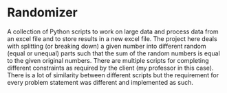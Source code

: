# Randomizer
A collection of Python scripts to work on large data and process data from an excel file and to store results in a new excel file.
The project here deals with splitting (or breaking down) a given number into different random (equal or unequal) parts such that the sum of the random numbers is equal to the given original numbers.
There are multiple scripts for completing different constraints as required by the client (my professor in this case).
There is a lot of similarity between different scripts but the requirement for every problem statement was different and implemented as such.
